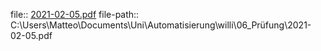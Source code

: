 file:: [2021-02-05.pdf](C:\Users\Matteo\Documents\Uni\Automatisierung\willi\06_Prüfung\2021-02-05.pdf)
file-path:: C:\Users\Matteo\Documents\Uni\Automatisierung\willi\06_Prüfung\2021-02-05.pdf
